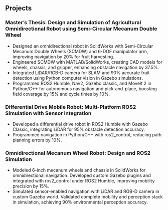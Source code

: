 ## Projects

### Master’s Thesis: Design and Simulation of Agricultural Omnidirectional Robot using Semi-Circular Mecanum Double Wheel  

- Designed an omnidirectional robot in SolidWorks with Semi-Circular Mecanum Double Wheels (SCMDW) and 6-DOF manipulator arm, improving navigation by 20% for fruit harvesting.  
- Engineered SCMDW with MATLAB/SolidWorks, creating CAD models for wheels, chassis, and gripper, enhancing obstacle navigation by 37.5%.  
- Integrated LiDAR/RGB-D camera for SLAM and 90% accurate fruit detection using Python computer vision in Gazebo simulations.  
- Programmed ROS2 Humble, Nav2, Gazebo classic, and MoveIt 2 in Python/C++ for autonomous navigation and pick-and-place, boosting field coverage by 15% and cycle times by 10%.  

### Differential Drive Mobile Robot: Multi-Platform ROS2 Simulation with Sensor Integration  

- Developed a differential drive robot in ROS2 Humble with Gazebo Classic, integrating LiDAR for 95% obstacle detection accuracy.  
- Programmed navigation in Python/C++ with ros2_control, reducing path planning errors by 10%.  

### Omnidirectional Mecanum Wheel Robot: Design and ROS2 Simulation  

- Modeled 6-inch mecanum wheels and chassis in SolidWorks for omnidirectional navigation. Developed custom Gazebo plugins and integrated with ros2_control under ROS2 Humble, improving mobility precision by 15%.  
- Simulated sensor-enabled navigation with LiDAR and RGB-D camera in custom Gazebo world. Validated complete mobility and perception stack in simulation, achieving 90% environmental perception accuracy.  
